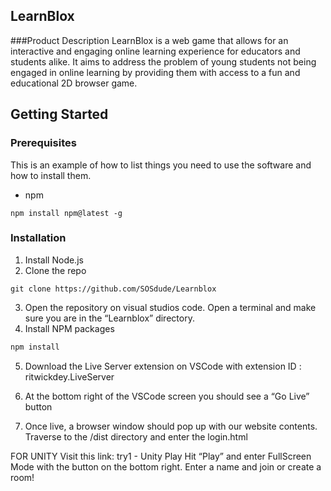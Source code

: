 <!-- ABOUT THE PROJECT -->
## LearnBlox

###Product Description
LearnBlox is a web game that allows for an interactive and engaging online learning experience for educators and students alike. It aims to address the problem of young students not being engaged in online learning by providing them with access to a fun and educational 2D browser game.

<!-- GETTING STARTED -->
## Getting Started
### Prerequisites

This is an example of how to list things you need to use the software and how to install them.
* npm
 ```
 npm install npm@latest -g
 ```

### Installation

1. Install Node.js
2. Clone the repo
  ```
  git clone https://github.com/SOSdude/Learnblox
  ```
3. Open the repository on visual studios code. Open a terminal and make sure you are in the “Learnblox” directory. 
4. Install NPM packages
  ```sh
  npm install
  ```
5. Download the Live Server extension on VSCode with extension ID : ritwickdey.LiveServer
6. At the bottom right of the VSCode screen you should see a “Go Live” button


7. Once live, a browser window should pop up with our website contents. Traverse to the /dist directory and enter the login.html


FOR UNITY
Visit this link: try1 - Unity Play
Hit “Play” and enter FullScreen Mode with the button on the bottom right.
Enter a name and join or create a room!

